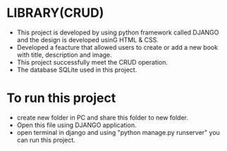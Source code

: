 # LIBRARY(CRUD)
* This project is developed by using python framework called DJANGO and the design is developed usinG HTML & CSS.
* Developed a feacture that allowed users to create or add a new book with title, description and image.
* This project successfully meet the CRUD operation.
* The database SQLite used in this project.

# To run this project
* create new folder in PC and share this folder to new folder.
* Open this file using DJANGO application.
* open terminal in django and using "python manage.py runserver" you can run this project.
